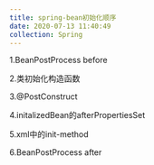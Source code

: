 ```yaml
---
title: spring-bean初始化顺序
date: 2020-07-13 11:40:49
collection: Spring
---
```


1.BeanPostProcess before

2.类初始化构造函数

3.@PostConstruct

4.initalizedBean的afterPropertiesSet

5.xml中的init-method

6.BeanPostProcess after

